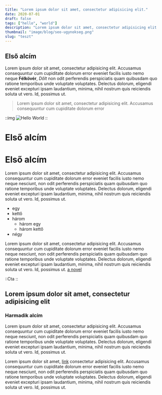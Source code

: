 ```yaml
---
title: "Lorem ipsum dolor sit amet, consectetur adipisicing elit."
date: 2020-07-01
draft: false
tags: ["hello", "world"]
description: "Lorem ipsum dolor sit amet, consectetur adipisicing elit. Deleniti ducimus esse ipsam itaque quo! Animi aperiam et ipsum magni quidem."
thumbnail: "image/blog/seo-ugynokseg.png"
slug: "teszt"
---
```


## Első alcím

Lorem ipsum dolor sit amet, consectetur adipisicing elit. Accusamus consequuntur cum cupiditate dolorum error
eveniet facilis iusto nemo neque **Félkövér**, *Dőlt* non odit perferendis perspiciatis quam quibusdam quo ratione
temporibus unde voluptate voluptates. Delectus dolorum, eligendi eveniet excepturi ipsam laudantium, minima,
nihil nostrum quis reiciendis soluta ut vero. Id, possimus ut.

> Lorem ipsum dolor sit amet, consectetur adipisicing elit. Accusamus consequuntur cum cupiditate dolorum error

::img
![Hello World](/image/blog/seo-ugynokseg.png)
::


# Első alcím

# Első alcím

Lorem ipsum dolor sit amet, consectetur adipisicing elit. Accusamus consequuntur cum cupiditate dolorum error
eveniet facilis iusto nemo neque nesciunt, non odit perferendis perspiciatis quam quibusdam quo ratione
temporibus unde voluptate voluptates. Delectus dolorum, eligendi eveniet excepturi ipsam laudantium, minima,
nihil nostrum quis reiciendis soluta ut vero. Id, possimus ut.

- egy
- kettő
- három
  - három egy
  - három kettő
- négy

Lorem ipsum dolor sit amet, consectetur adipisicing elit. Accusamus consequuntur cum cupiditate dolorum error
eveniet facilis iusto nemo neque nesciunt, non odit perferendis perspiciatis quam quibusdam quo ratione
temporibus unde voluptate voluptates. Delectus dolorum, eligendi eveniet excepturi ipsam laudantium, minima,
nihil nostrum quis reiciendis soluta ut vero. Id, possimus ut. [a novel](https://en.wikipedia.org/wiki/The_Milagro_Beanfield_War_%28novel%29)

::Cta
::

## Lorem ipsum dolor sit amet, consectetur adipisicing elit

### Harmadik alcím
Lorem ipsum dolor sit amet, consectetur adipisicing elit. Accusamus consequuntur cum cupiditate dolorum error
eveniet facilis iusto nemo neque nesciunt, non odit perferendis perspiciatis quam quibusdam quo ratione
temporibus unde voluptate voluptates. Delectus dolorum, eligendi eveniet excepturi ipsam laudantium, minima,
nihil nostrum quis reiciendis soluta ut vero. Id, possimus ut.

Lorem ipsum dolor sit amet, [link](https://www.example.com/my%20great%20page) consectetur adipisicing elit. Accusamus consequuntur cum cupiditate dolorum error
eveniet facilis iusto nemo neque nesciunt, non odit perferendis perspiciatis quam quibusdam quo ratione
temporibus unde voluptate voluptates. Delectus dolorum, eligendi eveniet excepturi ipsam laudantium, minima,
nihil nostrum quis reiciendis soluta ut vero. Id, possimus ut.